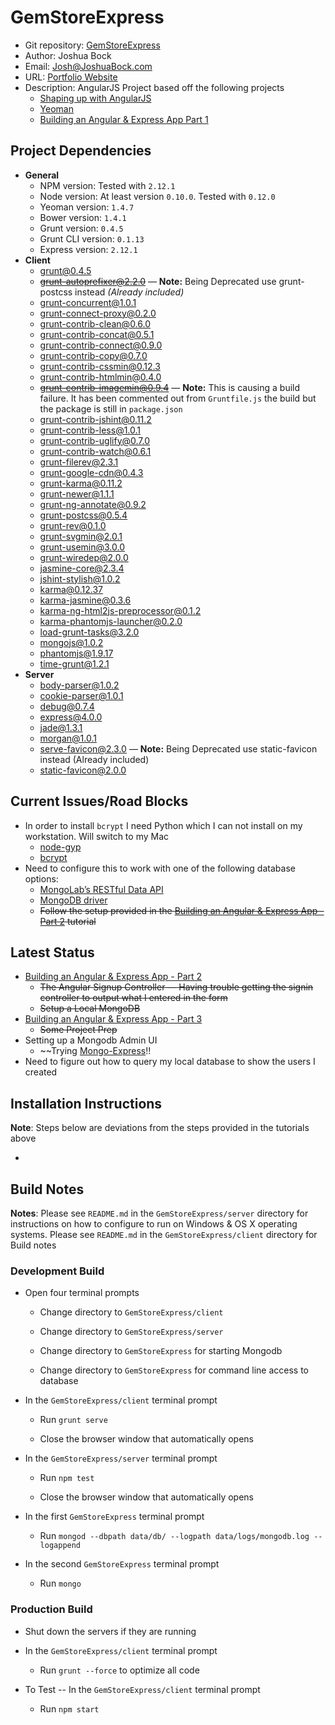 # GemStoreExpress
* Git repository: [GemStoreExpress](https://github.com/herrjosua/GemStoreExpress.git)
* Author: Joshua Bock
* Email: Josh@JoshuaBock.com
* URL: [Portfolio Website](joshuabock.com)
* Description:  AngularJS Project based off the following projects
	* [Shaping up with AngularJS](https://www.codeschool.com/courses/shaping-up-with-angular-js/ "Shaping up with AngularJS")
	* [Yeoman](http://yeoman.io/codelab.html/ "Yeoman Tutorial")
	* [Building an Angular & Express App Part 1](http://start.jcolemorrison.com/building-an-angular-and-express-app-part-1/ "Building an Eangular & Express App - Part 1")

## Project Dependencies

 - **General**
	 - NPM version: Tested with `2.12.1` 
	 - Node version:  At least version `0.10.0`. Tested with `0.12.0`
	 - Yeoman version: `1.4.7`
	 - Bower version: `1.4.1`
	 - Grunt version: `0.4.5`
	 - Grunt CLI version: `0.1.13`
	 - Express version: `2.12.1`
 - **Client**
	 - grunt@0.4.5
	 - ~~grunt-autoprefixer@2.2.0~~ &mdash; **Note:**  Being Deprecated use grunt-postcss instead *(Already included)*
	 - grunt-concurrent@1.0.1
	 - grunt-connect-proxy@0.2.0
	 - grunt-contrib-clean@0.6.0
	 - grunt-contrib-concat@0.5.1
	 - grunt-contrib-connect@0.9.0
	 - grunt-contrib-copy@0.7.0
	 - grunt-contrib-cssmin@0.12.3
	 - grunt-contrib-htmlmin@0.4.0
	 - ~~grunt-contrib-imagemin@0.9.4~~ &mdash; **Note:** This is causing a build failure. It has been commented out from `Gruntfile.js` the build but the package is still in `package.json`
	 - grunt-contrib-jshint@0.11.2
	 - grunt-contrib-less@1.0.1
	 - grunt-contrib-uglify@0.7.0
	 - grunt-contrib-watch@0.6.1
	 - grunt-filerev@2.3.1
	 - grunt-google-cdn@0.4.3
	 - grunt-karma@0.11.2
	 - grunt-newer@1.1.1
	 - grunt-ng-annotate@0.9.2
	 - grunt-postcss@0.5.4
	 - grunt-rev@0.1.0
	 - grunt-svgmin@2.0.1
	 - grunt-usemin@3.0.0
	 - grunt-wiredep@2.0.0
	 - jasmine-core@2.3.4
	 - jshint-stylish@1.0.2
	 - karma@0.12.37
	 - karma-jasmine@0.3.6
	 - karma-ng-html2js-preprocessor@0.1.2
	 - karma-phantomjs-launcher@0.2.0
	 - load-grunt-tasks@3.2.0
	 - mongojs@1.0.2
	 - phantomjs@1.9.17
	 - time-grunt@1.2.1
 - **Server**
	 - body-parser@1.0.2
	 - cookie-parser@1.0.1
	 - debug@0.7.4 
	 - express@4.0.0 
	 - jade@1.3.1 
	 - morgan@1.0.1 
	 - serve-favicon@2.3.0 &mdash; **Note:** Being Deprecated use static-favicon instead (Already included)
	 - static-favicon@2.0.0

## Current Issues/Road Blocks

* In order to install `bcrypt` I need Python which I can not install on my workstation. Will switch to my Mac
	* [node-gyp](https://github.com/TooTallNate/node-gyp/#installation) 
	* [bcrypt](https://github.com/ncb000gt/node.bcrypt.js)
* Need to configure this to work with one of the following database options:
	* [MongoLab’s RESTful Data API](http://docs.mongolab.com/data-api/)
	* [MongoDB driver](http://docs.mongolab.com/connecting/)
	* ~~Follow the setup provided in the [Building an Angular & Express App - Part 2](http://start.jcolemorrison.com/building-an-angular-and-express-app-part-2/ "Building an Eangular & Express App - Part 2") tutorial~~

## Latest Status

* [Building an Angular & Express App - Part 2](http://start.jcolemorrison.com/building-an-angular-and-express-app-part-2/ "Building an Eangular & Express App - Part 2")
	* ~~The Angular Signup Controller &mdash; Having trouble getting the signin controller to output what I entered in the form~~
	* ~~Setup a Local MongoDB~~
* [Building an Angular & Express App - Part 3](http://start.jcolemorrison.com/building-an-angular-and-express-app-part-2/ "Building an Eangular & Express App - Part 3")
	* ~~Some Project Prep~~
* Setting up a Mongodb Admin UI
    * ~~Trying [Mongo-Express](http://github.com/andzdroid/mongo-express "Mongo-Express")!!
* Need to figure out how to query my local database to show the users I created

## Installation Instructions

**Note**:  Steps below are deviations from the steps provided in the tutorials above

* 

## Build Notes

**Notes**: Please see `README.md` in the `GemStoreExpress/server` directory for instructions on how to configure to run on Windows & OS X operating systems. Please see `README.md`  in the `GemStoreExpress/client` directory for Build notes

### Development Build

* Open four terminal prompts

	* Change directory to `GemStoreExpress/client`

	* Change directory to `GemStoreExpress/server`

    * Change directory to `GemStoreExpress` for starting Mongodb

    * Change directory to `GemStoreExpress` for command line access to database

* In the  `GemStoreExpress/client` terminal prompt

	* Run `grunt serve`

	* Close the browser window that automatically opens

* In the  `GemStoreExpress/server` terminal prompt

	* Run `npm test`

	* Close the browser window that automatically opens

* In the first `GemStoreExpress` terminal prompt

    * Run `mongod --dbpath data/db/ --logpath data/logs/mongodb.log --logappend`

* In the second `GemStoreExpress` terminal prompt

    * Run `mongo`


### Production Build

* Shut down the servers if they are running

* In the  `GemStoreExpress/client` terminal prompt

	* Run `grunt --force` to optimize all code

* To Test -- In the  `GemStoreExpress/client` terminal prompt

	* Run `npm start`
